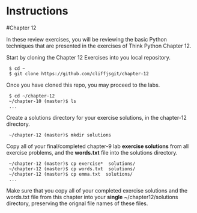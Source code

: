 # Instructions

#Chapter 12

In these review exercises, you will be reviewing the basic Python techniques that are presented in the exercises of Think Python Chapter 12. 

Start by cloning the Chapter 12 Exercises into you local repository.
     
     $ cd ~
     $ git clone https://github.com/cliffjsgit/chapter-12
     

Once you have cloned this repo, you may proceed to the labs.
    
     $ cd ~/chapter-12
     ~/chapter-10 (master)$ ls
     ...

Create a solutions directory for your exercise solutions, in the chapter-12 directory.
      
     ~/chapter-12 (master)$ mkdir solutions
      
Copy all of your final/completed chapter-9 lab **exercise solutions** from all exercise 
problems, and the **words.txt** file into the solutions directory.  
    
     ~/chapter-12 (master)$ cp exercise*  solutions/ 
     ~/chapter-12 (master)$ cp words.txt  solutions/
     ~/chapter-12 (master)$ cp emma.txt  solutions/
     ...
    
Make sure that you copy all of your completed exercise solutions and the words.txt file
from this chapter into your **single**  ~/chapter12/solutions directory, 
preserving the orignal file names of these files. 

